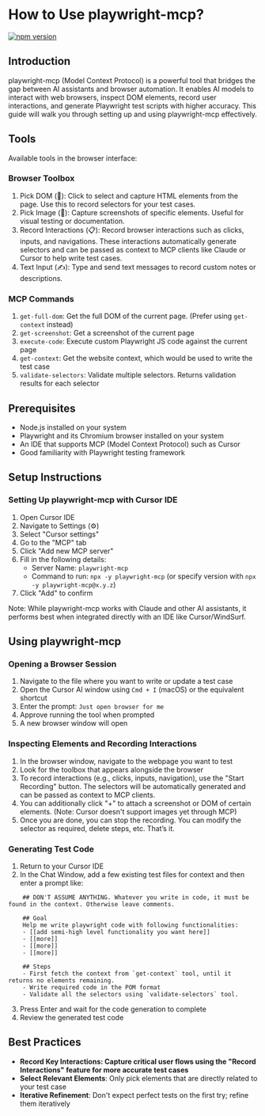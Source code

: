 # How to Use playwright-mcp?

[![npm version](https://img.shields.io/npm/v/playwright-mcp)](https://www.npmjs.com/package/playwright-mcp)

## Introduction

playwright-mcp (Model Context Protocol) is a powerful tool that bridges the gap between AI assistants and browser automation. It enables AI models to interact with web browsers, inspect DOM elements, record user interactions, and generate Playwright test scripts with higher accuracy. This guide will walk you through setting up and using playwright-mcp effectively.

## Tools

Available tools in the browser interface:

### Browser Toolbox

1. Pick DOM (🎯): Click to select and capture HTML elements from the page. Use this to record selectors for your test cases.
2. Pick Image (📸): Capture screenshots of specific elements. Useful for visual testing or documentation.
3. Record Interactions (📋): Record browser interactions such as clicks, inputs, and navigations. These interactions automatically generate selectors and can be passed as context to MCP clients like Claude or Cursor to help write test cases.
4. Text Input (✍️): Type and send text messages to record custom notes or descriptions.

### MCP Commands

1. `get-full-dom`: Get the full DOM of the current page. (Prefer using `get-context` instead)
2. `get-screenshot`: Get a screenshot of the current page
3. `execute-code`: Execute custom Playwright JS code against the current page
4. `get-context`: Get the website context, which would be used to write the test case
5. `validate-selectors`: Validate multiple selectors. Returns validation results for each selector

## Prerequisites

- Node.js installed on your system
- Playwright and its Chromium browser installed on your system
- An IDE that supports MCP (Model Context Protocol) such as Cursor
- Good familiarity with Playwright testing framework

## Setup Instructions

### Setting Up playwright-mcp with Cursor IDE

1. Open Cursor IDE
2. Navigate to Settings (⚙️)
3. Select "Cursor settings"
4. Go to the "MCP" tab
5. Click "Add new MCP server"
6. Fill in the following details:
   - Server Name: `playwright-mcp`
   - Command to run: `npx -y playwright-mcp` (or specify version with `npx -y playwright-mcp@x.y.z`)
7. Click "Add" to confirm

Note: While playwright-mcp works with Claude and other AI assistants, it performs best when integrated directly with an IDE like Cursor/WindSurf.

## Using playwright-mcp

### Opening a Browser Session

1. Navigate to the file where you want to write or update a test case
2. Open the Cursor AI window using `Cmd + I` (macOS) or the equivalent shortcut
3. Enter the prompt: `Just open browser for me`
4. Approve running the tool when prompted
5. A new browser window will open

### Inspecting Elements and Recording Interactions

1. In the browser window, navigate to the webpage you want to test
2. Look for the toolbox that appears alongside the browser
3. To record interactions (e.g., clicks, inputs, navigation), use the "Start Recording" button. The selectors will be automatically generated and can be passed as context to MCP clients.
4. You can additionally click "+" to attach a screenshot or DOM of certain elements. (Note: Cursor doesn't support images yet through MCP)
5. Once you are done, you can stop the recording. You can modify the selector as required, delete steps, etc. That’s it.

### Generating Test Code

1. Return to your Cursor IDE
2. In the Chat Window, add a few existing test files for context and then enter a prompt like:

```
    ## DON'T ASSUME ANYTHING. Whatever you write in code, it must be found in the context. Otherwise leave comments.

    ## Goal
    Help me write playwright code with following functionalities:
    - [[add semi-high level functionality you want here]]
    - [[more]]
    - [[more]]
    - [[more]]

    ## Steps
    - First fetch the context from `get-context` tool, until it returns no elements remaining.
    - Write required code in the POM format
    - Validate all the selectors using `validate-selectors` tool.
```

3. Press Enter and wait for the code generation to complete
4. Review the generated test code

## Best Practices

- **Record Key Interactions: Capture critical user flows using the "Record Interactions" feature for more accurate test cases**
- **Select Relevant Elements**: Only pick elements that are directly related to your test case
- **Iterative Refinement**: Don't expect perfect tests on the first try; refine them iteratively

